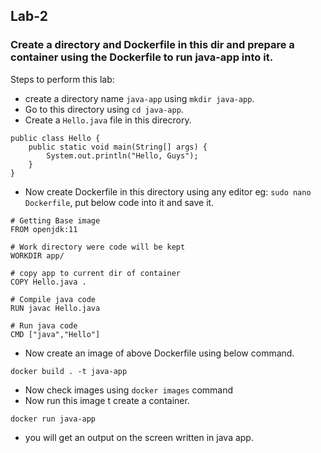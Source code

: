 ## Lab-2

### Create a directory and Dockerfile in this dir and prepare a container using the Dockerfile to run java-app into it.
Steps to perform this lab:
- create a directory name `java-app` using `mkdir java-app`.
- Go to this directory using `cd java-app`.
- Create a `Hello.java` file in this direcrory.

```
public class Hello {
    public static void main(String[] args) {
        System.out.println("Hello, Guys");
    }
}
```
- Now create Dockerfile in this directory using any editor eg: `sudo nano Dockerfile`, put below code into it and save it.

```
# Getting Base image
FROM openjdk:11

# Work directory were code will be kept
WORKDIR app/

# copy app to current dir of container
COPY Hello.java .

# Compile java code
RUN javac Hello.java

# Run java code
CMD ["java","Hello"]
```

- Now create an image of above Dockerfile using below command.
```
docker build . -t java-app
```
- Now check images using `docker images` command
- Now run this image t create a container.
```
docker run java-app
```
- you will get an output on the screen written in java app.
